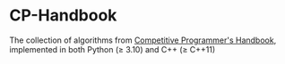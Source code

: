 # CP-Handbook

The collection of algorithms from
[Competitive Programmer's Handbook](./book.pdf), implemented in both
Python (≥ 3.10) and C++ (≥ C++11)

